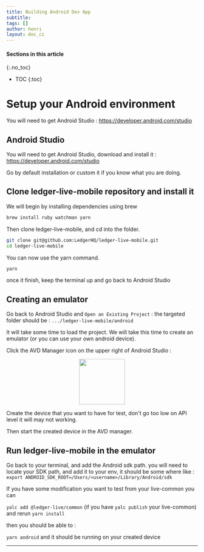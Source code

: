 ```yaml
---
title: Building Android Dev App
subtitle:
tags: []
author: henri
layout: doc_ci
---
```



#### Sections in this article
{:.no_toc}
* TOC
{:toc}

<!-- 2021-04-07 written by Henri Ly -->

# Setup your Android environment

You will need to get Android Studio : 
https://developer.android.com/studio

## Android Studio

You will need to get Android Studio, download and install it : 
https://developer.android.com/studio

Go by default installation or custom it if you know what you are doing.

## Clone ledger-live-mobile repository and install it

We will begin by installing dependencies using brew

```sh
brew install ruby watchman yarn
```

Then clone ledger-live-mobile, and cd into the folder.

```sh
git clone git@github.com:LedgerHQ/ledger-live-mobile.git
cd ledger-live-mobile
```

You can now use the yarn command.

```sh
yarn
```


once it finish, keep the terminal up and go back to Android Studio

## Creating an emulator

Go back to Android Studio and `Open an Existing Project` : the targeted folder should be : `.../ledger-live-mobile/android`

It will take some time to load the project. We will take this time to create an emulator (or you can use your own android device).

Click the AVD Manager icon on the upper right of Android Studio :
<!-- ------------- Image ------------- -->
<div style="text-align:center">
<img width="120" src="../../../images/CI/avd_manager_icon.png" ></div>
<!-- --------------------------------- -->

Create the device that you want to have for test, don't go too low on API level it will may not working.

Then start the created device in the AVD manager.



## Run ledger-live-mobile in the emulator

Go back to your terminal, and add the Android sdk path. 
you will need to locate your SDK path, and add it to your env, it should be some where like  : 
`export ANDROID_SDK_ROOT=/Users/<username>/Library/Android/sdk`

If you have some modification you want to test from your live-common you can 

`yalc add @ledger-live/common` (if you have `yalc publish` your live-common)
and rerun 
`yarn install`

then you should be able to :

`yarn android` and it should be running on your created device


---
